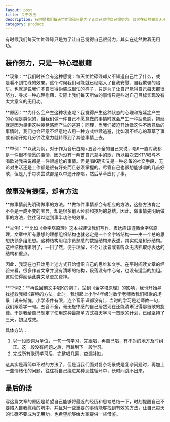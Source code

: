 ```yaml
---
layout: post
title: 关于方法
description: 有时候我们每天忙忙碌碌只是为了让自己觉得自己很努力，其实在徒然做着无用功。
category: product
---
```

有时候我们每天忙忙碌碌只是为了让自己觉得自己很努力，其实在徒然做着无用功。

## 装作努力，只是一种心理慰藉

**现象：**我们时长会有这种感觉：每天忙忙碌碌却又不知道自己忙了什么，或是看不到忙碌的效果。这个时候我们可能就已经陷入了自我安慰、自我欺骗的陷阱。也就是说我们不自觉得伪装成很忙的样子，只是为了让自己觉得自己每天都很努力，寻求一种心理慰藉，实际上我们每天所做的事情只是些对自己目标实现没有太大意义的无用功。

**原因：**为什么会产生这种状态呢？我觉得产生这种状态的心理和拖延症产生的心理是类似的，当我们做一件自己不愿意做的事情时就会产生一种疲惫感，拖延就是因为畏惧这种疲惫感而产生的逃避；同理，当我们被迫开始做这件不愿意做的事情时，我们也会经意不经意地去用一种方式继续逃避，比如漫不经心的草草了事或者刚开始几分钟注意力就转移到了其他事情上去。

**举例：**以我为例，对于作为音乐白痴+五音不全的自己来说，唱K一直对我都是一件很不情愿的事情，因为没有一两首自己拿手的歌，所以每次去KTV唱与不唱歌对我来说都是一件很尴尬的事情。但是唱K确实又是一种必备的社交手段，无论对生活还是工作都是很有好处而且必须掌握的。尽管自己也很想能够唱的几首好歌，但是几乎每次尝试都是以中途开原唱，然后草草应付了事。

## 做事没有捷径，却有方法

**做事情前先明确做事的方法。**做每件事情都会有相应的方法，这些方法肯定不会是一成不变的宝典，却是很多前人经验和技巧的总结。因此，做事情先明确做事的方法，往往可以达到事半功倍的效果。

**举例1：**比如《金字塔原理》这本书建议我们写作、表达应该遵循金字塔原理，文章中所有思想的理想组织结构也就必定是一个金字塔结构——由一个总的思想统领多组思想。这种结构用程序员熟悉的数据结构来表述，其实就是树形结构。这种结构清晰明了，一目了然，便于理解，不会让读者或者听众无法抓取你表达的结构和重点。

因此，我现在也开始用上述方式开始组织自己的思维和文字。在平时阅读文章的经验来看，很多作者文章并没有清晰的结构，段落没有中心句，也没有适当的加粗。这就使得阅读此类文章更加费神。

**举例2：**再说回前文中唱K的例子，受到《金字塔原理》的影响，我也开始寻找拯救我唱K窘境的方法。此时，我想起上小学4年级时数学老师教我们唱歌的场景（说来惭愧，小学条件有限，连个音乐课都没有），当时的学习是老师教一句，我们跟着学一句。五音不全，毫无旋律感的自己居然现在还能清晰记得那首歌的旋律。于是我给自己制定了使用这种最简单方式每天学习一首歌的计划，已经坚持了三天，初见成效。

具体方法：

1. 以一段歌词为单位，一句一句学习，先跟唱，再自己唱，有不对的地方及时纠正。这一段没有问题之后，再跳到下一段学习。
2. 完成所有歌词学习后，完整唱几遍，查漏补缺。

这其实是再简单不过的方法了，但是当我们面对复杂场景或是复杂问题时，再加上一些情绪化的问题，往往将自己绕进某种恶性循环中，长时间跳不出来。

## 最后的话

写这篇文章的原因是希望自己能够将最近的经历和思考总结一下，时刻提醒自己不要陷入自我慰藉的坑中，并且对一些重要的事情能够找到有效的方法，让自己每天的忙碌不要成为无用功。也希望能够给大家提供一些借鉴。




